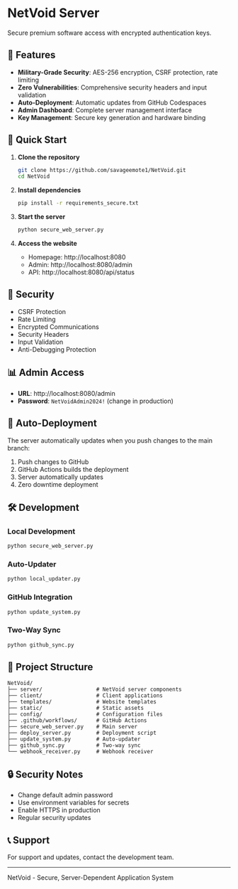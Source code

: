 # NetVoid Server

Secure premium software access with encrypted authentication keys.

## 🚀 Features

- **Military-Grade Security**: AES-256 encryption, CSRF protection, rate limiting
- **Zero Vulnerabilities**: Comprehensive security headers and input validation
- **Auto-Deployment**: Automatic updates from GitHub Codespaces
- **Admin Dashboard**: Complete server management interface
- **Key Management**: Secure key generation and hardware binding

## 🔧 Quick Start

1. **Clone the repository**
   ```bash
   git clone https://github.com/savageemote1/NetVoid.git
   cd NetVoid
   ```

2. **Install dependencies**
   ```bash
   pip install -r requirements_secure.txt
   ```

3. **Start the server**
   ```bash
   python secure_web_server.py
   ```

4. **Access the website**
   - Homepage: http://localhost:8080
   - Admin: http://localhost:8080/admin
   - API: http://localhost:8080/api/status

## 🔐 Security

- CSRF Protection
- Rate Limiting
- Encrypted Communications
- Security Headers
- Input Validation
- Anti-Debugging Protection

## 📊 Admin Access

- **URL**: http://localhost:8080/admin
- **Password**: `NetVoidAdmin2024!` (change in production)

## 🔄 Auto-Deployment

The server automatically updates when you push changes to the main branch:

1. Push changes to GitHub
2. GitHub Actions builds the deployment
3. Server automatically updates
4. Zero downtime deployment

## 🛠️ Development

### Local Development
```bash
python secure_web_server.py
```

### Auto-Updater
```bash
python local_updater.py
```

### GitHub Integration
```bash
python update_system.py
```

### Two-Way Sync
```bash
python github_sync.py
```

## 📁 Project Structure

```
NetVoid/
├── server/                 # NetVoid server components
├── client/                 # Client applications
├── templates/              # Website templates
├── static/                 # Static assets
├── config/                 # Configuration files
├── .github/workflows/      # GitHub Actions
├── secure_web_server.py    # Main server
├── deploy_server.py        # Deployment script
├── update_system.py        # Auto-updater
├── github_sync.py          # Two-way sync
└── webhook_receiver.py     # Webhook receiver
```

## 🔒 Security Notes

- Change default admin password
- Use environment variables for secrets
- Enable HTTPS in production
- Regular security updates

## 📞 Support

For support and updates, contact the development team.

---
NetVoid - Secure, Server-Dependent Application System
